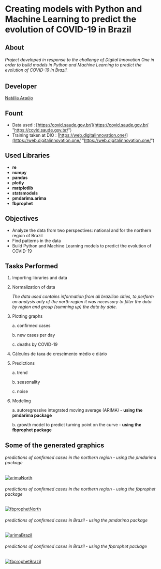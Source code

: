 # Creating models with Python and Machine Learning to predict the evolution of COVID-19 in Brazil

## About

###### Project developed in response to the challenge of Digital Innovation One in order to build models in Python and Machine Learning to predict the evolution of COVID-19 in Brazil.

## Developer

[Natália Araújo](https://www.linkedin.com/in/nat%C3%A1lia-freitas-ara%C3%BAjo-25a00b140/ "Natália Araújo")

## Fount

- Data used : [https://covid.saude.gov.br/](https://covid.saude.gov.br/ "https://covid.saude.gov.br/")
- Training taken at DIO : [https://web.digitalinnovation.one/](https://web.digitalinnovation.one/ "https://web.digitalinnovation.one/")

## Used Libraries

- **re**
- **numpy**
- **pandas**
- **plotly**
- **matplotlib**
- **statsmodels**
- **pmdarima.arima**
- **fbprophet**

## Objectives

- Analyze the data from two perspectives: national and for the northern region of Brazil
- Find patterns in the data
- Build Python and Machine Learning models to predict the evolution of COVID-19

## Tasks Performed

1. Importing libraries and data

2. Normalization of data

	*The data used contains information from all brazilian cities, to perform an analysis only of the north region it was necessary to filter the data by region and group (summing up) the data by date.*
	
3. Plotting graphs

	a. confirmed cases
	
	b. new cases per day
	
	c. deaths by COVID-19
	
4. Cálculos de taxa de crescimento médio e diário

5. Predictions

	a. trend
	
	b. seasonality
	
	c. noise
	
6. Modeling

	a. autoregressive integrated moving average (ARIMA) - **using the pmdarima package**
	
	b. growth model to predict turning point on the curve - **using the fbprophet package**

## Some of the generated graphics

###### predictions of confirmed cases in the northern region - using the pmdarima package
[![arimaNorth](https://i.imgur.com/5Y1pzK7.png "arimaNorth")](https://i.imgur.com/5Y1pzK7.png "arimaNorth")

###### predictions of confirmed cases in the northern region - using the fbprophet package
[![fbprophetNorth](https://i.imgur.com/KTjwfQi.png "fbprophetNorth")](https://i.imgur.com/KTjwfQi.png "fbprophetNorth")

###### predictions of confirmed cases in Brazil - using the pmdarima package
[![arimaBrazil](https://i.imgur.com/KPAmDul.png "arimaBrazil")](https://i.imgur.com/KPAmDul.png "arimaBrazil")

###### predictions of confirmed cases in Brazil - using the fbprophet package
[![fbprophetBrazil](https://i.imgur.com/Uy2TcfY.png "fbprophetBrazil")](https://i.imgur.com/Uy2TcfY.png "fbprophetBrazil")

